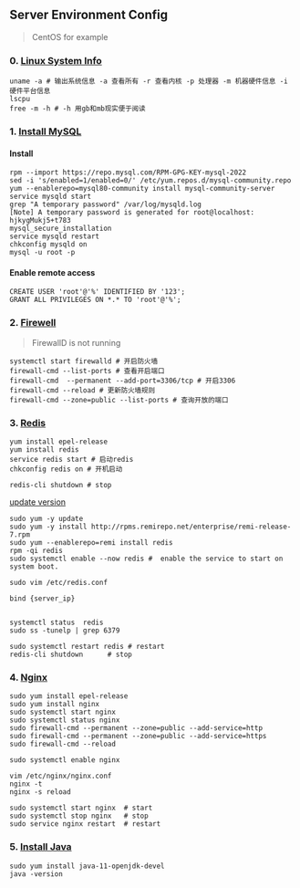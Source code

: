 ## Server Environment Config

> CentOS for example 
>

### 0. [Linux System Info](https://boxmaking.github.io/linux/systeminfo.html#:~:text=linux%E7%B3%BB%E7%BB%9F%E4%BF%A1%E6%81%AF%E6%9F%A5%E8%AF%A2%E6%95%99%E7%A8%8B%201%202%20GUI%E8%BD%AF%E4%BB%B6%E6%9D%A5%E6%9F%A5%E7%9C%8B%E7%B3%BB%E7%BB%9F%E7%9A%84%E7%A1%AC%E4%BB%B6%E4%BF%A1%E6%81%AF%E2%80%94%E6%9C%80%E7%AE%80%E5%8D%95%20i-nex%20%E6%94%B6%E9%9B%86%E7%A1%AC%E4%BB%B6%E4%BF%A1%E6%81%AF%EF%BC%8C%E5%B9%B6%E4%B8%94%E7%B1%BB%E4%BC%BC%E4%BA%8E%20Windows%20%E4%B8%8B%E6%B5%81%E8%A1%8C%E7%9A%84,-aux%20...%207%208%20%E7%BD%91%E7%BB%9C%E7%9B%B8%E5%85%B3%E5%91%A2%E7%9A%84%E4%BF%A1%E6%81%AF%208.1%20%E6%9F%A5%E7%9C%8B%E7%BD%91%E5%8D%A1%E7%A1%AC%E4%BB%B6%E4%BF%A1%E6%81%AF%20)

```shell
uname -a # 输出系统信息 -a 查看所有 -r 查看内核 -p 处理器 -m 机器硬件信息 -i 硬件平台信息
lscpu
free -m -h # -h 用gb和mb现实便于阅读
```

### 1.  [Install MySQL](https://www.mysqltutorial.org/install-mysql-centos/)

#### Install

```shell
rpm --import https://repo.mysql.com/RPM-GPG-KEY-mysql-2022
sed -i 's/enabled=1/enabled=0/' /etc/yum.repos.d/mysql-community.repo
yum --enablerepo=mysql80-community install mysql-community-server
service mysqld start
grep "A temporary password" /var/log/mysqld.log
[Note] A temporary password is generated for root@localhost: hjkygMukj5+t783
mysql_secure_installation
service mysqld restart
chkconfig mysqld on
mysql -u root -p

```
#### Enable remote access

```mysql
CREATE USER 'root'@'%' IDENTIFIED BY '123';
GRANT ALL PRIVILEGES ON *.* TO 'root'@'%';
```




### 2. [Firewell](https://www.ateam-oracle.com/post/opening-ports-in-linux-7-firewalls-for-oracle-analytics-cloud-access-to-database-and-remote-data-connectivity-listeners#:~:text=Compute%20instance%20firewalls%20by%20default%20are%20created%20without,services%20have%20the%20default%20listener%20port%20%281521%29%20open.)

> FirewallD is not running

```shell
systemctl start firewalld # 开启防火墙
firewall-cmd --list-ports # 查看开启端口
firewall-cmd  --permanent --add-port=3306/tcp # 开启3306 
firewall-cmd --reload # 更新防火墙规则
firewall-cmd --zone=public --list-ports # 查询开放的端口

```



### 3. [Redis](https://cloud.tencent.com/developer/article/1938468)

```shell
yum install epel-release
yum install redis
service redis start # 启动redis
chkconfig redis on # 开机启动

redis-cli shutdown # stop
```



[update version](https://computingforgeeks.com/how-to-install-latest-redis-on-centos-rhel/)

```shell
sudo yum -y update
sudo yum -y install http://rpms.remirepo.net/enterprise/remi-release-7.rpm
sudo yum --enablerepo=remi install redis
rpm -qi redis
sudo systemctl enable --now redis #  enable the service to start on system boot.

sudo vim /etc/redis.conf

bind {server_ip}


systemctl status  redis
sudo ss -tunelp | grep 6379

sudo systemctl restart redis # restart
redis-cli shutdown  	# stop
```



### 4. [Nginx](https://www.digitalocean.com/community/tutorials/how-to-install-nginx-on-centos-7)

```shell
sudo yum install epel-release
sudo yum install nginx
sudo systemctl start nginx
sudo systemctl status nginx
sudo firewall-cmd --permanent --zone=public --add-service=http
sudo firewall-cmd --permanent --zone=public --add-service=https
sudo firewall-cmd --reload

sudo systemctl enable nginx

vim /etc/nginx/nginx.conf
nginx -t
nginx -s reload

sudo systemctl start nginx  # start
sudo systemctl stop nginx	# stop
sudo service nginx restart	# restart
```



### 5. [Install Java](https://linuxize.com/post/install-java-on-centos-7/)

```shell
sudo yum install java-11-openjdk-devel
java -version
```
